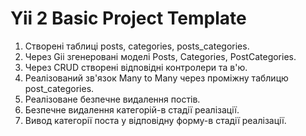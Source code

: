 Yii 2 Basic Project Template
============================

1. Створені таблиці posts, categories, posts_categories.
2. Через Gii згенеровані моделі Posts, Categories, PostCategories.
3. Через CRUD створені відповідні контролери та в'ю.
4. Реалізований зв'язок Many to Many через проміжну таблицю post_categories.
5. Реалізоване безпечне видалення постів.
6. Безпечне видалення категорій-в стадії реалізації.
7. Вивод категорії поста у відповідну форму-в стадії реалізації.